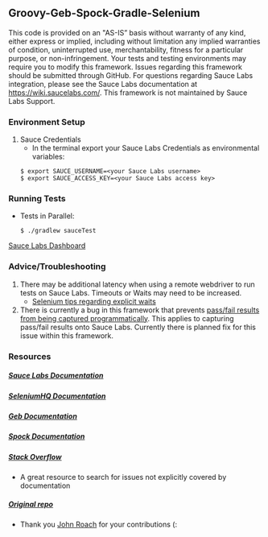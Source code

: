 
## Groovy-Geb-Spock-Gradle-Selenium

This code is provided on an "AS-IS” basis without warranty of any kind, either express or implied, including without limitation any implied warranties of condition, uninterrupted use, merchantability, fitness for a particular purpose, or non-infringement. Your tests and testing environments may require you to modify this framework. Issues regarding this framework should be submitted through GitHub. For questions regarding Sauce Labs integration, please see the Sauce Labs documentation at https://wiki.saucelabs.com/. This framework is not maintained by Sauce Labs Support.

### Environment Setup

1. Sauce Credentials
    * In the terminal export your Sauce Labs Credentials as environmental variables:
    ```
    $ export SAUCE_USERNAME=<your Sauce Labs username>
	$ export SAUCE_ACCESS_KEY=<your Sauce Labs access key>
    ```

### Running Tests

* Tests in Parallel:
	```
	$ ./gradlew sauceTest
	```

[Sauce Labs Dashboard](https://saucelabs.com/beta/dashboard/)

### Advice/Troubleshooting

1. There may be additional latency when using a remote webdriver to run tests on Sauce Labs. Timeouts or Waits may need to be increased.
    * [Selenium tips regarding explicit waits](https://wiki.saucelabs.com/display/DOCS/Best+Practice%3A+Use+Explicit+Waits)
2. There is currently a bug in this framework that prevents [pass/fail results from being captured programmatically](https://github.com/spockframework/spock/issues/118). This applies to capturing pass/fail results onto Sauce Labs. Currently there is planned fix for this issue within this framework.

### Resources
##### [Sauce Labs Documentation](https://wiki.saucelabs.com/)

##### [SeleniumHQ Documentation](http://www.seleniumhq.org/docs/)

##### [Geb Documentation](http://www.gebish.org/manual/current/)

##### [Spock Documentation](http://spockframework.org/spock/docs/1.1-rc-2/index.html)

##### [Stack Overflow](http://stackoverflow.com/)
* A great resource to search for issues not explicitly covered by documentation

##### [Original repo](https://github.com/JohnRoach/Saucelabs-Geb-Spock-Groovy-Gradle)
* Thank you [John Roach](https://johnroach.io/
) for your contributions (: